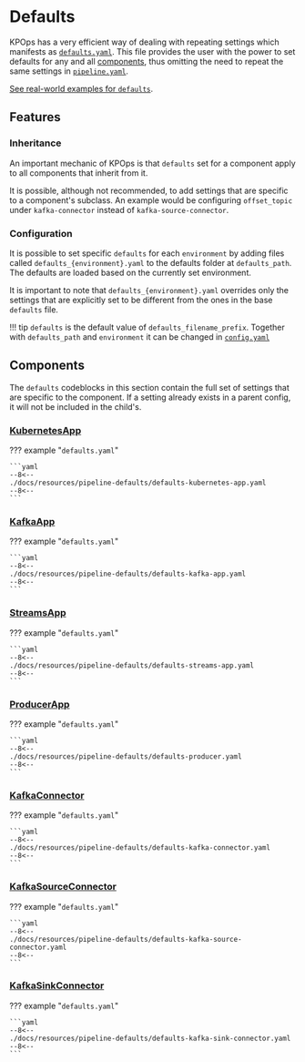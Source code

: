 # Defaults

KPOps has a very efficient way of dealing with repeating settings which manifests as [`defaults.yaml`](../../../resources/pipeline-defaults/defaults). This file provides the user with the power to set defaults for any and all [components](./components/overview.md), thus omitting the need to repeat the same settings in [`pipeline.yaml`](../../../resources/pipeline-components/pipeline).

[See real-world examples for `defaults`](../../../resources/examples/defaults).

## Features

### Inheritance

An important mechanic of KPOps is that `defaults` set for a component apply to all components that inherit from it.

It is possible, although not recommended, to add settings that are specific to a component's subclass. An example would be configuring `offset_topic` under `kafka-connector` instead of `kafka-source-connector`.

### Configuration

It is possible to set specific `defaults` for each `environment` by adding files called `defaults_{environment}.yaml` to the defaults folder at `defaults_path`. The defaults are loaded based on the currently set environment.

It is important to note that `defaults_{environment}.yaml` overrides only the settings that are explicitly set to be different from the ones in the base `defaults` file.

<!-- dprint-ignore-start -->

!!! tip
    `defaults` is the default value of `defaults_filename_prefix`.
    Together with `defaults_path` and `environment` it can be changed in [`config.yaml`](../config/#__codelineno-0-16)

<!-- dprint-ignore-end -->

## Components

<!-- When possible, automatically generate a list of all component-specific settings under each component. -->

The `defaults` codeblocks in this section contain the full set of settings that are specific to the component. If a setting already exists in a parent config, it will not be included in the child's.

### [KubernetesApp](./components/kubernetes-app.md)

<!-- dprint-ignore-start -->

??? example "`defaults.yaml`"

    ```yaml
    --8<--
    ./docs/resources/pipeline-defaults/defaults-kubernetes-app.yaml
    --8<--
    ```

<!-- dprint-ignore-end -->

### [KafkaApp](./components/kafka-app.md)

<!-- dprint-ignore-start -->

??? example "`defaults.yaml`"

    ```yaml
    --8<--
    ./docs/resources/pipeline-defaults/defaults-kafka-app.yaml
    --8<--
    ```

<!-- dprint-ignore-end -->

### [StreamsApp](./components/streams-app.md)

<!-- dprint-ignore-start -->

??? example "`defaults.yaml`"

    ```yaml
    --8<--
    ./docs/resources/pipeline-defaults/defaults-streams-app.yaml
    --8<--
    ```

<!-- dprint-ignore-end -->

### [ProducerApp](./components/producer-app.md)

<!-- dprint-ignore-start -->

??? example "`defaults.yaml`"

    ```yaml
    --8<--
    ./docs/resources/pipeline-defaults/defaults-producer.yaml
    --8<--
    ```

<!-- dprint-ignore-end -->

### [KafkaConnector](./components/kafka-connector.md)

<!-- dprint-ignore-start -->

??? example "`defaults.yaml`"

    ```yaml
    --8<--
    ./docs/resources/pipeline-defaults/defaults-kafka-connector.yaml
    --8<--
    ```

<!-- dprint-ignore-end -->

### [KafkaSourceConnector](./components/kafka-source-connector.md)

<!-- dprint-ignore-start -->

??? example "`defaults.yaml`"

    ```yaml
    --8<--
    ./docs/resources/pipeline-defaults/defaults-kafka-source-connector.yaml
    --8<--
    ```

<!-- dprint-ignore-end -->

### [KafkaSinkConnector](./components/kafka-sink-connector.md)

<!-- dprint-ignore-start -->

??? example "`defaults.yaml`"

    ```yaml
    --8<--
    ./docs/resources/pipeline-defaults/defaults-kafka-sink-connector.yaml
    --8<--
    ```

<!-- dprint-ignore-end -->
